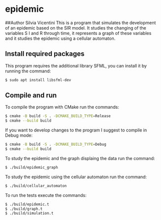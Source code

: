 # epidemic
##Author
Silvia Vicentini
This is a program that simulates the development of an epidemic based on the SIR model. It studies the changing of the variables S I and R through time, it represents a graph of these variables and it studies the epidemic using a cellular automaton.
## Install required packages
This program requires the additional library SFML, you can install it by running the command:
```bash
$ sudo apt install libsfml-dev
```
## Compile and run
To compile the program with CMake run the commands:
```bash
$ cmake -B build -S . -DCMAKE_BUILD_TYPE=Release
$ cmake --build build
```
If you want to develop changes to the program I suggest to compile in Debug mode:
```bash
$ cmake -B build -S . -DCMAKE_BUILD_TYPE=Debug
$ cmake --build build
```
To study the epidemic and the graph displaing the data run the command:
```bash
$ ./build/epidemic_graph
```
To study the epidemic using the cellular automaton run the command:
```bash
$ ./build/cellular_automaton
```
To run the tests execute the commands:
```bash
$ ./build/epidemic.t
$ ./build/graph.t
$ ./build/simulation.t
```
